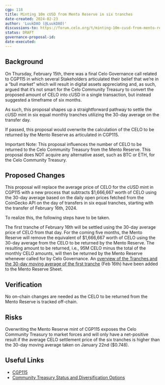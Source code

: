 ```yaml
---
cgp: 118
title: Minting 10m cUSD from Mento Reserve in six tranches
date-created: 2024-02-23
author: 'LuukDAO (@LuukDAO)'
discussions-to: https://forum.celo.org/t/minting-10m-cusd-from-mento-reserve-in-six-tranches/7458/1
status: DRAFT
governance-proposal-id:
date-executed:
---
```

 
## Background
On Thursday, February 15th, there was a final Celo Governance call related to CGP115 in which several Stakeholders articulated their belief that we’re in a “bull market” which will result in digital assets appreciating and, as such, argued that it’s not smart for the Celo Community Treasury to convert the proposed amount of CELO into cUSD in a single transaction, but instead suggested a timeframe of six months.

As such, this proposal shapes up a straightforward pathway to settle the cUSD mint in six equal monthly tranches utilizing the 30-day average on the transfer day.

If passed, this proposal would overwrite the calculation of the CELO to be returned by the Mento Reserve as articulated in CGP115.

Important Note: This proposal influences the number of CELO to be returned to the Celo Community Treasury from the Mento Reserve. This proposal does NOT acquire any alternative asset, such as BTC or ETH, for the Celo Community Treasury.
 
## Proposed Changes
This proposal will replace the average price of CELO for the cUSD mint in CGP115 with a new process that subtracts $1,666,667 worth of CELO using the 30-day average based on the daily open prices fetched from the CoinGecko API on the day of transfers in six equal tranches, starting with the transfer of February 16th, 2024.

To realize this, the following steps have to be taken.

The first tranche of February 16th will be settled using the 30-day average price of CELO from that day.
For the coming five months, the Mento Reserve will remove the equivalent of $1,666,667 worth of CELO using the 30-day average from the CELO to be returned by the Mento Reserve.
The resulting amount to be returned, i.e., 95M CELO minus the total of the monthly CELO amounts, will then be returned by the Mento Reserve whenever called for by Celo Governance.
An  [overview of the Tranches and the 30-day moving average of the first tranche](https://docs.google.com/spreadsheets/d/1C7AynpmqsY8zL-M8jZw6mbIMkj5JC21Zr-WWGwhI5wI/edit?usp=sharing) (Feb 16th) have been added to the Mento Reserve Sheet.

## Verification
No on-chain changes are needed as the CELO to be returned from the Mento Reserve is tracked off-chain. 

## Risks
Overwriting the Mento Reserve mint of CGP115 exposes the Celo Community Treasury to market forces and will only have a net-positive result if the average CELO settlement price of the six tranches is higher than the 30-day moving average taken on January 22nd ($0.748).

## Useful Links
- [CGP115](https://forum.celo.org/t/celo-governance-development-sprint-ahead-of-cel2/6742)
- [Community Treasury Status and Diversification Options](https://forum.celo.org/t/community-treasury-status-and-diversification-options/7451)
